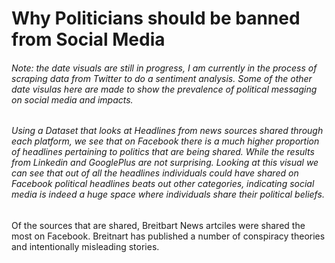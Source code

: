 
# Why Politicians should be banned from Social Media

###### Note: the date visuals are still in progress, I am currently in the process of scraping data from Twitter to do a sentiment analysis. Some of the other date visulas here are made to show the prevalence of political messaging on social media and impacts.


###### Using a Dataset that looks at Headlines from news sources shared through each platform, we see that on Facebook there is a much higher proportion of headlines pertaining to politics that are being shared. While the results from Linkedin and GooglePlus are not surprising. Looking at this visual we can see that out of all the headlines individuals could have shared on Facebook political headlines beats out other categories, indicating social media is indeed a huge space where individuals share their political beliefs. 

Of the sources that are shared, Breitbart News artciles were shared the most on Facebook. Breitnart has published a number of conspiracy theories and intentionally misleading stories. 


<div class="flourish-embed flourish-hierarchy" data-src="visualisation/11892808"><script src="https://public.flourish.studio/resources/embed.js"></script></div>


